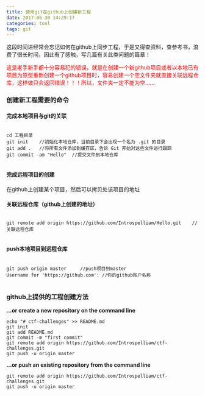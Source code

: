 ```yaml
---
title: 使用git在github上创建新工程
date: 2017-06-30 14:29:17
categories: tool
tags: git
---
```


这段时间进经常会忘记如何在github上同步工程，于是又得查资料，查参考书，浪费了很长时间，因此有了感触，写几篇有关此类问题的篇章！

<font color=#f00>这是老手新手都十分容易犯的错误，就是在创建一个新github项目或者以本地已有项目为原型重新创建一个github项目时，容易创建一个空文件夹就直接关联远程仓库，这样做只会返回错误！！！所以，文件夹一定不能为空......</font>

### 创建新工程需要的命令

#### 完成本地项目与git的关联

<pre><code>
cd 工程目录
git init	//初始化本地仓库，当前目录下会出现一个名为 .git 的目录
git add .	//将所有文件添加到缓存区，告诉 Git 开始对这些文件进行跟踪
git commit -am "Hello"	//提交文件到本地仓库

</code></pre>

#### 完成远程项目的创建

在github上创建某个项目，然后可以拷贝处该项目的地址

#### 关联远程仓库（github上创建的地址）

<pre><code>
git remote add origin https://github.com/Introspelliam/Hello.git    //关联远程仓库

</code></pre>

#### push本地项目到远程仓库

<pre><code>
git push origin master     //push项目到master
Username for 'https://github.com': //你的github账户名称

</code></pre>


### github上提供的工程创建方法

<b>…or create a new repository on the command line</b>

    echo "# ctf-challenges" >> README.md
    git init
    git add README.md
    git commit -m "first commit"
    git remote add origin https://github.com/Introspelliam/ctf-challenges.git
    git push -u origin master

<b>…or push an existing repository from the command line</b>

    git remote add origin https://github.com/Introspelliam/ctf-challenges.git
    git push -u origin master
